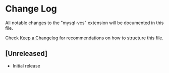 # Change Log

All notable changes to the "mysql-vcs" extension will be documented in this file.

Check [Keep a Changelog](http://keepachangelog.com/) for recommendations on how to structure this file.

## [Unreleased]

- Initial release
